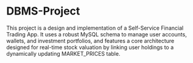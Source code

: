# DBMS-Project
This project is a design and implementation of a Self-Service Financial Trading App. It uses a robust MySQL schema to manage user accounts, wallets, and investment portfolios, and features a core architecture designed for real-time stock valuation by linking user holdings to a dynamically updating MARKET_PRICES table.
